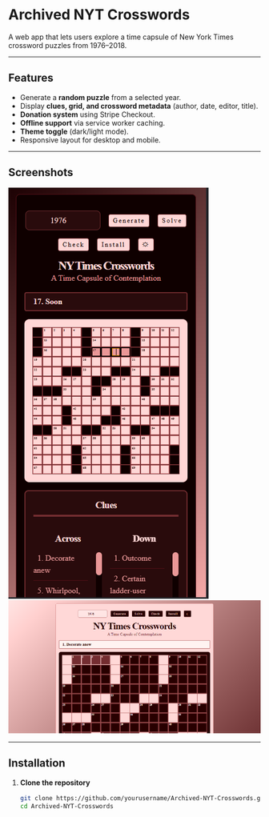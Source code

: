 # Archived NYT Crosswords

A web app that lets users explore a time capsule of New York Times crossword puzzles from 1976–2018.

---

## Features

- Generate a **random puzzle** from a selected year.
- Display **clues, grid, and crossword metadata** (author, date, editor, title).
- **Donation system** using Stripe Checkout.
- **Offline support** via service worker caching.
- **Theme toggle** (dark/light mode).
- Responsive layout for desktop and mobile.

---

## Screenshots

![Screenshot 1](./frontend/public/images/400x822.png)  
![Screenshot 2](./frontend/public/images/1280x676.png)  

---

## Installation

1. **Clone the repository**
   ```bash
   git clone https://github.com/yourusername/Archived-NYT-Crosswords.git
   cd Archived-NYT-Crosswords
